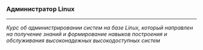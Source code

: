 ### Администратор Linux
---

*Курс об администрировании систем на базе Linux, который направлен на получение знаний и формирование навыков построения и обслуживания высоконадежных высокодоступных систем*
